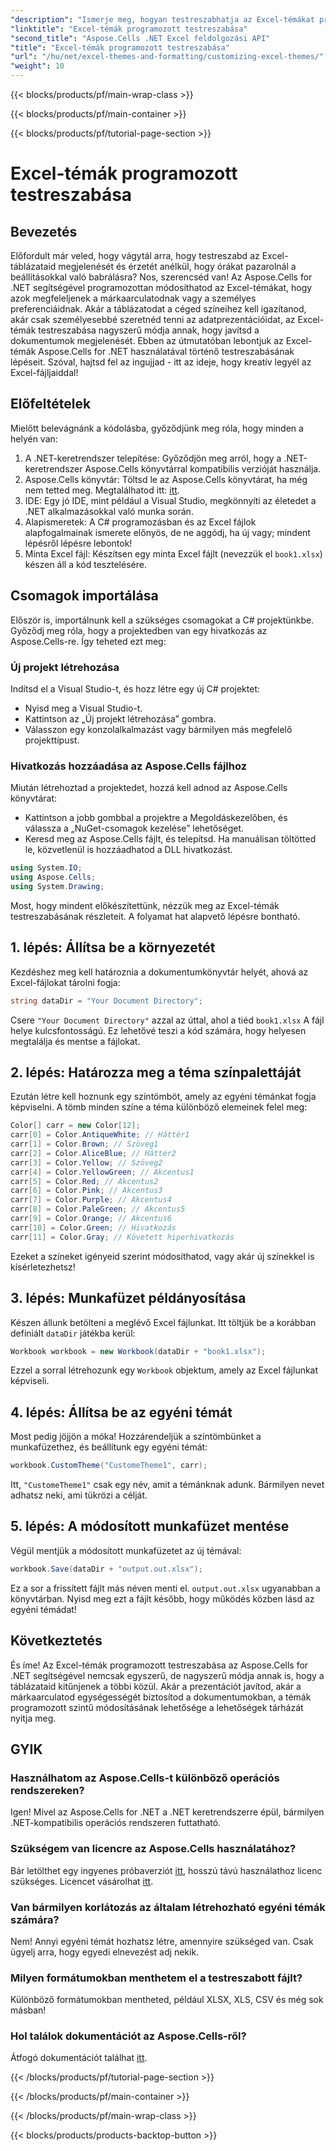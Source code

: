 ```yaml
---
"description": "Ismerje meg, hogyan testreszabhatja az Excel-témákat programozottan az Aspose.Cells for .NET használatával ebből az átfogó útmutatóból. Javítsa táblázatai teljesítményét."
"linktitle": "Excel-témák programozott testreszabása"
"second_title": "Aspose.Cells .NET Excel feldolgozási API"
"title": "Excel-témák programozott testreszabása"
"url": "/hu/net/excel-themes-and-formatting/customizing-excel-themes/"
"weight": 10
---
```


{{< blocks/products/pf/main-wrap-class >}}

{{< blocks/products/pf/main-container >}}

{{< blocks/products/pf/tutorial-page-section >}}

# Excel-témák programozott testreszabása

## Bevezetés
Előfordult már veled, hogy vágytál arra, hogy testreszabd az Excel-táblázataid megjelenését és érzetét anélkül, hogy órákat pazarolnál a beállításokkal való babrálásra? Nos, szerencséd van! Az Aspose.Cells for .NET segítségével programozottan módosíthatod az Excel-témákat, hogy azok megfeleljenek a márkaarculatodnak vagy a személyes preferenciáidnak. Akár a táblázatodat a céged színeihez kell igazítanod, akár csak személyesebbé szeretnéd tenni az adatprezentációidat, az Excel-témák testreszabása nagyszerű módja annak, hogy javítsd a dokumentumok megjelenését. Ebben az útmutatóban lebontjuk az Excel-témák Aspose.Cells for .NET használatával történő testreszabásának lépéseit. Szóval, hajtsd fel az ingujjad - itt az ideje, hogy kreatív legyél az Excel-fájljaiddal!
## Előfeltételek
Mielőtt belevágnánk a kódolásba, győződjünk meg róla, hogy minden a helyén van:
1. A .NET-keretrendszer telepítése: Győződjön meg arról, hogy a .NET-keretrendszer Aspose.Cells könyvtárral kompatibilis verzióját használja.
2. Aspose.Cells könyvtár: Töltsd le az Aspose.Cells könyvtárat, ha még nem tetted meg. Megtalálhatod itt: [itt](https://releases.aspose.com/cells/net/). 
3. IDE: Egy jó IDE, mint például a Visual Studio, megkönnyíti az életedet a .NET alkalmazásokkal való munka során.
4. Alapismeretek: A C# programozásban és az Excel fájlok alapfogalmainak ismerete előnyös, de ne aggódj, ha új vagy; mindent lépésről lépésre lebontok!
5. Minta Excel fájl: Készítsen egy minta Excel fájlt (nevezzük el `book1.xlsx`) készen áll a kód tesztelésére.
## Csomagok importálása
Először is, importálnunk kell a szükséges csomagokat a C# projektünkbe. Győződj meg róla, hogy a projektedben van egy hivatkozás az Aspose.Cells-re. Így teheted ezt meg:
### Új projekt létrehozása
Indítsd el a Visual Studio-t, és hozz létre egy új C# projektet:
- Nyisd meg a Visual Studio-t.
- Kattintson az „Új projekt létrehozása” gombra.
- Válasszon egy konzolalkalmazást vagy bármilyen más megfelelő projekttípust.
### Hivatkozás hozzáadása az Aspose.Cells fájlhoz
Miután létrehoztad a projektedet, hozzá kell adnod az Aspose.Cells könyvtárat:
- Kattintson a jobb gombbal a projektre a Megoldáskezelőben, és válassza a „NuGet-csomagok kezelése” lehetőséget.
- Keresd meg az Aspose.Cells fájlt, és telepítsd. Ha manuálisan töltötted le, közvetlenül is hozzáadhatod a DLL hivatkozást.
```csharp
using System.IO;
using Aspose.Cells;
using System.Drawing;
``` 
Most, hogy mindent előkészítettünk, nézzük meg az Excel-témák testreszabásának részleteit. A folyamat hat alapvető lépésre bontható. 
## 1. lépés: Állítsa be a környezetét
Kezdéshez meg kell határoznia a dokumentumkönyvtár helyét, ahová az Excel-fájlokat tárolni fogja:
```csharp
string dataDir = "Your Document Directory";
```
Csere `"Your Document Directory"` azzal az úttal, ahol a tiéd `book1.xlsx` A fájl helye kulcsfontosságú. Ez lehetővé teszi a kód számára, hogy helyesen megtalálja és mentse a fájlokat. 
## 2. lépés: Határozza meg a téma színpalettáját
Ezután létre kell hoznunk egy színtömböt, amely az egyéni témánkat fogja képviselni. A tömb minden színe a téma különböző elemeinek felel meg:
```csharp
Color[] carr = new Color[12];
carr[0] = Color.AntiqueWhite; // Háttér1
carr[1] = Color.Brown; // Szöveg1
carr[2] = Color.AliceBlue; // Háttér2
carr[3] = Color.Yellow; // Szöveg2
carr[4] = Color.YellowGreen; // Akcentus1
carr[5] = Color.Red; // Akcentus2
carr[6] = Color.Pink; // Akcentus3
carr[7] = Color.Purple; // Akcentus4
carr[8] = Color.PaleGreen; // Akcentus5
carr[9] = Color.Orange; // Akcentus6
carr[10] = Color.Green; // Hivatkozás
carr[11] = Color.Gray; // Követett hiperhivatkozás
```
Ezeket a színeket igényeid szerint módosíthatod, vagy akár új színekkel is kísérletezhetsz!
## 3. lépés: Munkafüzet példányosítása
Készen állunk betölteni a meglévő Excel fájlunkat. Itt töltjük be a korábban definiált `dataDir` játékba kerül:
```csharp
Workbook workbook = new Workbook(dataDir + "book1.xlsx");
```
Ezzel a sorral létrehozunk egy `Workbook` objektum, amely az Excel fájlunkat képviseli. 
## 4. lépés: Állítsa be az egyéni témát
Most pedig jöjjön a móka! Hozzárendeljük a színtömbünket a munkafüzethez, és beállítunk egy egyéni témát:
```csharp
workbook.CustomTheme("CustomeTheme1", carr);
```
Itt, `"CustomeTheme1"` csak egy név, amit a témánknak adunk. Bármilyen nevet adhatsz neki, ami tükrözi a célját. 
## 5. lépés: A módosított munkafüzet mentése
Végül mentjük a módosított munkafüzetet az új témával:
```csharp
workbook.Save(dataDir + "output.out.xlsx");
```
Ez a sor a frissített fájlt más néven menti el. `output.out.xlsx` ugyanabban a könyvtárban. Nyisd meg ezt a fájlt később, hogy működés közben lásd az egyéni témádat!
## Következtetés
És íme! Az Excel-témák programozott testreszabása az Aspose.Cells for .NET segítségével nemcsak egyszerű, de nagyszerű módja annak is, hogy a táblázataid kitűnjenek a többi közül. Akár a prezentációt javítod, akár a márkaarculatod egységességét biztosítod a dokumentumokban, a témák programozott szintű módosításának lehetősége a lehetőségek tárházát nyitja meg.
## GYIK
### Használhatom az Aspose.Cells-t különböző operációs rendszereken?  
Igen! Mivel az Aspose.Cells for .NET a .NET keretrendszerre épül, bármilyen .NET-kompatibilis operációs rendszeren futtatható.
### Szükségem van licencre az Aspose.Cells használatához?  
Bár letölthet egy ingyenes próbaverziót [itt](https://releases.aspose.com/), hosszú távú használathoz licenc szükséges. Licencet vásárolhat [itt](https://purchase.aspose.com/buy).
### Van bármilyen korlátozás az általam létrehozható egyéni témák számára?  
Nem! Annyi egyéni témát hozhatsz létre, amennyire szükséged van. Csak ügyelj arra, hogy egyedi elnevezést adj nekik.
### Milyen formátumokban menthetem el a testreszabott fájlt?  
Különböző formátumokban mentheted, például XLSX, XLS, CSV és még sok másban!
### Hol találok dokumentációt az Aspose.Cells-ről?  
Átfogó dokumentációt találhat [itt](https://reference.aspose.com/cells/net/).

{{< /blocks/products/pf/tutorial-page-section >}}

{{< /blocks/products/pf/main-container >}}

{{< /blocks/products/pf/main-wrap-class >}}

{{< blocks/products/products-backtop-button >}}